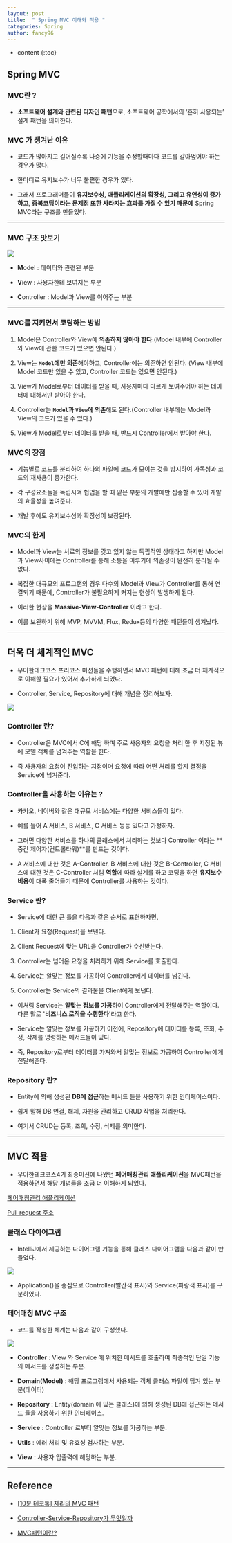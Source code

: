 ```yaml
---
layout: post
title:  " Spring MVC 이해와 적용 "
categories: Spring
author: fancy96
---
```

* content
{:toc}

## Spring MVC

### MVC란 ?

* **소프트웨어 설계와 관련된 디자인 패턴**으로, 소프트웨어 공학에서의 ‘흔히 사용되는’ 설계 패턴을 의미한다.

### MVC 가 생겨난 이유

* 코드가 많아지고 길어질수록 나중에 기능을 수정할때마다 코드를 갈아엎어야 하는 경우가 많다.

* 한마디로 유지보수가 너무 불편한 경우가 있다.

* 그래서 프로그래머들이 **유지보수성, 애플리케이션의 확장성, 그리고 유연성이 증가하고, 중복코딩이라는 문제점 또한 사라지는 효과를 가질 수 있기 때문에** Spring MVC라는 구조를 만들었다.

---

### MVC 구조 맛보기

![](/assets/img/spring/spring-mvc-concept_1.png)

* **M**odel : 데이터와 관련된 부분

* **V**iew : 사용자한테 보여지는 부분

* **C**ontroller : Model과 View를 이어주는 부분

---

### MVC를 지키면서 코딩하는 방법

1. Model은 Controller와 View에 **의존하지 않아야 한다**.(Model 내부에 Controller와 View에 관한 코드가 있으면 안된다.)

2. View는 **`Model`에만 의존**해야하고, Controller에는 의존하면 안된다. (View 내부에 Model 코드만 있을 수 있고, Controller 코드는 있으면 안된다.)

3. View가 Model로부터 데이터를 받을 때, 사용자마다 다르게 보여주어야 하는 데이터에 대해서만 받아야 한다.

4. Controller는 **`Model`과 `View`에 의존**해도 된다.(Controller 내부에는 Model과 View의 코드가 있을 수 있다.)

5. View가 Model로부터 데이터를 받을 때, 반드시 Controller에서 받아야 한다.


### MVC의 장점

* 기능별로 코드를 분리하여 하나의 파일에 코드가 모이는 것을 방지하여 가독성과 코드의 재사용이 증가한다.

* 각 구성요소들을 독립시켜 협업을 할 때 맡은 부분의 개발에만 집중할 수 있어 개발의 효율성을 높여준다. 

* 개발 후에도 유지보수성과 확장성이 보장된다.

### MVC의 한계

* Model과 View는 서로의 정보를 갖고 있지 않는 독립적인 상태라고 하지만 Model과 View사이에는 Controller를 통해 소통을 이루기에 의존성이 완전히 분리될 수 없다.

* 복잡한 대규모의 프로그램의 경우 다수의 Model과 View가 Controller를 통해 연결되기 때문에, Controller가 불필요하게 커지는 현상이 발생하게 된다.

* 이러한 현상을 **Massive-View-Controller** 이라고 한다.

* 이를 보완하기 위해 MVP, MVVM, Flux, Redux등의 다양한 패턴들이 생겨났다.

---

## 더욱 더 체계적인 MVC

* 우아한테크코스 프리코스 미션들을 수행하면서 MVC 패턴에 대해 조금 더 체계적으로 이해할 필요가 있어서 추가하게 되었다.

* Controller, Service, Repository에 대해 개념을 정리해보자.

![](/assets/img/spring/spring-mvc-concept_2.png)

### Controller 란?

* Controller은 MVC에서 C에 해당 하며 주로 사용자의 요청을 처리 한 후 지정된 뷰에 모델 객체를 넘겨주는 역할을 한다.

* 즉 사용자의 요청이 진입하는 지점이며 요청에 따라 어떤 처리를 할지 결정을 Service에 넘겨준다.

### Controller을 사용하는 이유는 ?

* 카카오, 네이버와 같은 대규모 서비스에는 다양한 서비스들이 있다.

* 예를 들어 A 서비스, B 서비스, C 서비스 등등 있다고 가정하자.

* 그러면 다양한 서비스를 하나의 클래스에서 처리하는 것보다 Controller 이라는 **중간 제어자(컨트롤타워)**를 만드는 것이다.

* A 서비스에 대한 것은 A-Controller, B 서비스에 대한 것은 B-Controller, C 서비스에 대한 것은 C-Controller 처럼 **역할**에 따라 설계를 하고 코딩을 하면 **유지보수 비용**이 대폭 줄어들기 때문에 Controller를 사용하는 것이다.

### Service 란?

* Service에 대한 큰 틀을 다음과 같은 순서로 표현하자면,

1. Client가 요청(Request)을 보낸다.

2. Client Request에 맞는 URL을 Controller가 수신받는다.

3. Controller는 넘어온 요청을 처리하기 위해 Service를 호출한다.

4. Service는 알맞는 정보를 가공하여 Controller에게 데이터를 넘긴다.

5. Controller는 Service의 결과물을 Client에게 보낸다.

* 이처럼 Service는 **알맞는 정보를 가공**하여 Controller에게 전달해주는 역할이다. 다른 말로 '**비즈니스 로직을 수행한다**'라고 한다.

* Service는 알맞는 정보를 가공하기 이전에, Repository에 데이터를 등록, 조회, 수정, 삭제를 명령하는 메서드들이 있다.

* 즉, Repository로부터 데이터를 가져와서 알맞는 정보로 가공하여 Controller에게 전달해준다.

### Repository 란?

* Entity에 의해 생성된 **DB에 접근**하는 메서드 들을 사용하기 위한 인터페이스이다.

* 쉽게 말해 DB 연결, 해제, 자원을 관리하고 CRUD 작업을 처리한다.

* 여기서 CRUD는 등록, 조회, 수정, 삭제를 의미한다.

---

## MVC 적용

* 우아한테크코스4기 최종미션에 나왔던 **페어매칭관리 애플리케이션**을 MVC패턴을 적용하면서 해당 개념들을 조금 더 이해하게 되었다.

[페어매칭관리 애플리케이션](https://github.com/woowacourse/java-pairmatching-precourse)

[Pull request 주소](https://github.com/fancy-log/java-pairmatching-precourse-review/pull/1)

### 클래스 다이어그램

* IntelliJ에서 제공하는 다이어그램 기능을 통해 클래스 다이어그램을 다음과 같이 만들었다.

![](/assets/img/spring/spring-mvc-concept_3.png)

* Application()을 중심으로 Controller(빨간색 표시)와 Service(파랑색 표시)를 구분하였다.


### 페어매칭 MVC 구조

* 코드를 작성한 체계는 다음과 같이 구성했다.

![](/assets/img/spring/spring-mvc-concept_4.png)

* **Controller** : View 와 Service 에 위치한 메서드를 호출하여 최종적인 단일 기능의 메서드를 생성하는 부분.

* **Domain(Model)** : 해당 프로그램에서 사용되는 객체 클래스 파일이 담겨 있는 부분(데이터)

* **Repository** : Entity(domain 에 있는 클래스)에 의해 생성된 DB에 접근하는 메서드 들을 사용하기 위한 인터페이스.

* **Service** : Controller 로부터 알맞는 정보를 가공하는 부분.

* **Utils** : 에러 처리 밎 유효성 검사하는 부분.

* **View** : 사용자 입출력에 해당하는 부분.

---

## Reference

* [[10분 테코톡] 제리의 MVC 패턴](https://www.youtube.com/watch?v=ogaXW6KPc8I&ab_channel=%EC%9A%B0%EC%95%84%ED%95%9CTech)

* [Controller-Service-Repository가 무엇일까](https://velog.io/@jybin96/Controller-Service-Repository-가-무엇일까)

* [MVC패턴이란?](https://seongwon.dev/ETC/20211207_MVC%ED%8C%A8%ED%84%B4%EC%9D%B4%EB%9E%80/)
